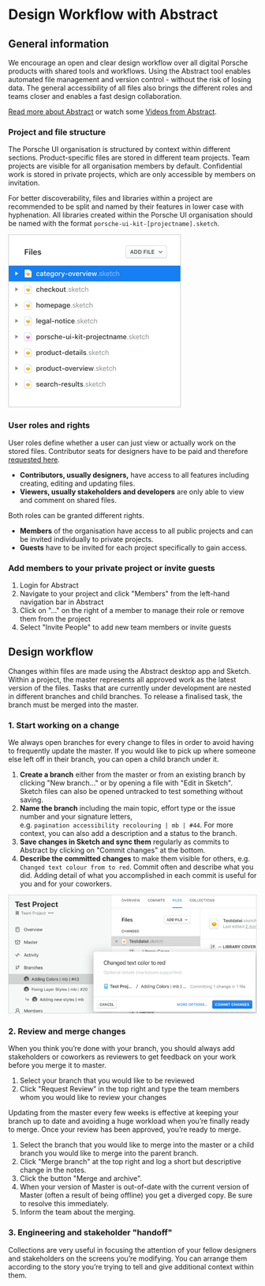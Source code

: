# Design Workflow with Abstract

## General information 
We encourage an open and clear design workflow over all digital Porsche products with shared tools and workflows. Using the Abstract tool enables automated file management and version control - without the risk of losing data. The general accessibility of all files also brings the different roles and teams closer and enables a fast design collaboration.

[Read more about Abstract](https://www.goabstract.com/how-it-works/) or watch some [Videos from Abstract](https://vimeo.com/goabstract).

### Project and file structure
The Porsche UI organisation is structured by context within different sections. Product-specific files are stored in different team projects. Team projects are visible for all organisation members by default. Confidential work is stored in private projects, which are only accessible by members on invitation.

For better discoverability, files and libraries within a project are recommended to be split and named by their features in lower case with hyphenation. All libraries created within the Porsche UI organisation should be named with the format `porsche-ui-kit-[projectname].sketch`.

![Abstract file structure](../../assets/web/abstract-filestructure.png)

### User roles and rights
User roles define whether a user can just view or actually work on the stored files. Contributor seats for designers have to be paid and therefore [requested here](http://eepurl.com/gnOIXD).
- **Contributors, usually designers,** have access to all features including creating, editing and updating files.
- **Viewers, usually stakeholders and developers** are only able to view and comment on shared files.

Both roles can be granted different rights. 
- **Members** of the organisation have access to all public projects and can be invited individually to private projects.
- **Guests** have to be invited for each project specifically to gain access.

### Add members to your private project or invite guests
1. Login for Abstract
2. Navigate to your project and click "Members" from the left-hand navigation bar in Abstract
3. Click on "..." on the right of a member to manage their role or remove them from the project
4. Select "Invite People" to add new team members or invite guests

## Design workflow
Changes within files are made using the Abstract desktop app and Sketch. Within a project, the master represents all approved work as the latest version of the files. Tasks that are currently under development are nested in different branches and child branches. To release a finalised task, the branch must be merged into the master.

### 1. Start working on a change
We always open branches for every change to files in order to avoid having to frequently update the master. If you would like to pick up where someone else left off in their branch, you can open a child branch under it.

1. **Create a branch** either from the master or from an existing branch by clicking "New branch..." or by opening a file with "Edit in Sketch". Sketch files can also be opened untracked to test something without saving.
2. **Name the branch** including the main topic, effort type or the issue number and your signature letters,  
e.g. `pagination accessibility recolouring | mb | #44`. For more context, you can also add a description and a status to the branch.
4. **Save changes in Sketch and sync them** regularly as commits to Abstract by clicking on "Commit changes" at the bottom. 
5. **Describe the committed changes** to make them visible for others, e.g. `Changed text colour from to red`. Commit often and describe what you did. Adding detail of what you accomplished in each commit is useful for you and for your coworkers.

![Abstract branches](../../assets/web/abstract-branches.png)

### 2. Review and merge changes
When you think you’re done with your branch, you should always add stakeholders or coworkers as reviewers to get feedback on your work before you merge it to master.

1. Select your branch that you would like to be reviewed
2. Click "Request Review" in the top right and type the team members whom you would like to review your changes

Updating from the master every few weeks is effective at keeping your branch up to date and avoiding a huge workload when you’re finally ready to merge. Once your review has been approved, you’re ready to merge.

1. Select the branch that you would like to merge into the master or a child branch you would like to merge into the parent branch.
2. Click "Merge branch" at the top right and log a short but descriptive change in the notes.
3. Click the button "Merge and archive".
4. When your version of Master is out-of-date with the current version of Master (often a result of being offline) you get a diverged copy. Be sure to resolve this immediately.
5. Inform the team about the merging.

### 3. Engineering and stakeholder "handoff"
Collections are very useful in focusing the attention of your fellow designers and stakeholders on the screens you’re modifying. You can arrange them according to the story you’re trying to tell and give additional context within them.
